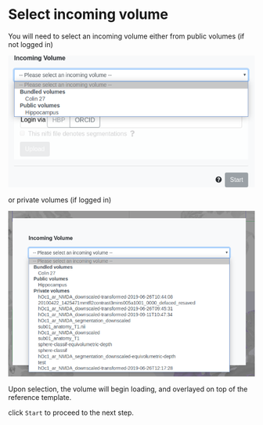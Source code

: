 # Select incoming volume

You will need to select an incoming volume either from public volumes (if not logged in)

[![](../images/public_volumes.png)](../images/public_volumes.png)

or private volumes (if logged in)

[![](../images/select_private_volume.png)](../images/select_private_volume.png)

Upon selection, the volume will begin loading, and overlayed on top of the reference template.

<!-- need loading image? -->

click `Start` to proceed to the next step.